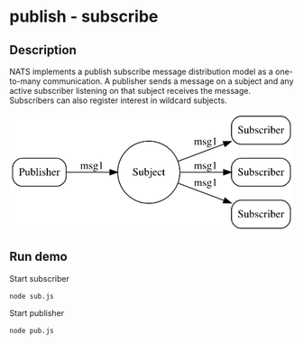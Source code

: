 # publish - subscribe

## Description
NATS implements a publish subscribe message distribution model as a one-to-many communication. A publisher sends a message on a subject and any active subscriber listening on that subject receives the message. Subscribers can also register interest in wildcard subjects.

![demo](image/pub-sub.png)

## Run demo
Start subscriber
```
node sub.js
```

Start publisher
```
node pub.js
```